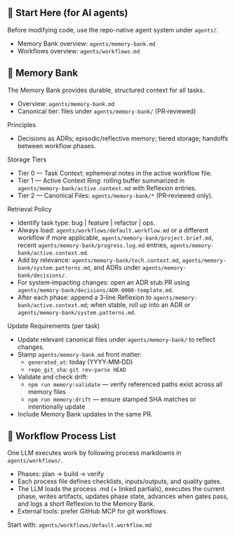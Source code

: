 ## 🔧 Start Here (for AI agents)

Before modifying code, use the repo-native agent system under `agents/`.

- Memory Bank overview: `agents/memory-bank.md`
- Workflows overview: `agents/workflows.md`

## 🔑 Memory Bank

The Memory Bank provides durable, structured context for all tasks.

- Overview: `agents/memory-bank.md`
- Canonical tier: files under `agents/memory-bank/` (PR‑reviewed)

Principles

- Decisions as ADRs; episodic/reflective memory; tiered storage; handoffs between workflow phases.

Storage Tiers

- Tier 0 — Task Context: ephemeral notes in the active workflow file.
- Tier 1 — Active Context Ring: rolling buffer summarized in `agents/memory-bank/active.context.md` with Reflexion entries.
- Tier 2 — Canonical Files: `agents/memory-bank/*` (PR‑reviewed only).

Retrieval Policy

- Identify task type: bug | feature | refactor | ops.
- Always load: `agents/workflows/default.workflow.md` or a different workflow if more applicable, `agents/memory-bank/project.brief.md`, recent `agents/memory-bank/progress.log.md` entries, `agents/memory-bank/active.context.md`.
- Add by relevance: `agents/memory-bank/tech.context.md`, `agents/memory-bank/system.patterns.md`, and ADRs under `agents/memory-bank/decisions/`.
- For system‑impacting changes: open an ADR stub PR using `agents/memory-bank/decisions/ADR-0000-template.md`.
- After each phase: append a 3‑line Reflexion to `agents/memory-bank/active.context.md`; when stable, roll up into an ADR or `agents/memory-bank/system.patterns.md`.

Update Requirements (per task)

- Update relevant canonical files under `agents/memory-bank/` to reflect changes.
- Stamp `agents/memory-bank.md` front matter:
  - `generated_at`: today (YYYY‑MM‑DD)
  - `repo_git_sha`: `git rev-parse HEAD`
- Validate and check drift:
  - `npm run memory:validate` — verify referenced paths exist across all memory files
  - `npm run memory:drift` — ensure stamped SHA matches or intentionally update
- Include Memory Bank updates in the same PR.

## 🧭 Workflow Process List

One LLM executes work by following process markdowns in `agents/workflows/`.

- Phases: plan → build → verify
- Each process file defines checklists, inputs/outputs, and quality gates.
- The LLM loads the process .md (+ linked partials), executes the current phase, writes artifacts, updates phase state, advances when gates pass, and logs a short Reflexion to the Memory Bank.
- External tools: prefer GitHub MCP for git workflows.

Start with: `agents/workflows/default.workflow.md`
